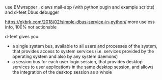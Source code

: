 use BMwrapper , claws mail-app (with python pugin and example scripts) and d-feet Dbus debugger 

https://gkbrk.com/2018/02/simple-dbus-service-in-python/  more useless info, 100% not actionable

d-feet gives you:


* a single system bus, available to all users and processes of the system, that provides access to system services (i.e. services provided by the operating system and also by any system daemons)
* a session bus for each user login session, that provides desktop services to user applications in the same desktop session, and allows the integration of the desktop session as a whole

